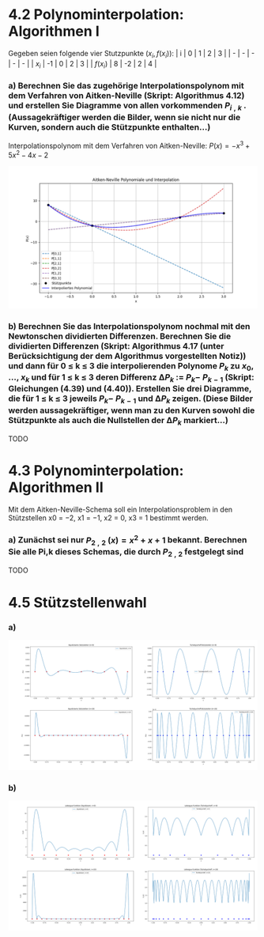 # 4.2 Polynominterpolation: Algorithmen I

Gegeben seien folgende vier Stutzpunkte $(x_i, f(x_i))$:
| i | 0 | 1 | 2 | 3 |
| - | - | - | - | - |
| $x_i$ | -1 | 0 | 2 | 3 |
| $f(x_i)$  | 8 | -2 | 2 | 4 |

### a) Berechnen Sie das zugehörige Interpolationspolynom mit dem Verfahren von Aitken-Neville (Skript: Algorithmus 4.12) und erstellen Sie Diagramme von allen vorkommenden $P_i$ $_,$ $_k$ . (Aussagekräftiger werden die Bilder, wenn sie nicht nur die Kurven, sondern auch die Stützpunkte enthalten...)

Interpolationspolynom mit dem Verfahren von Aitken-Neville:
$P(x) =-x^3 + 5x^2 - 4x - 2$

![Image](4_2_a.png)

### b) Berechnen Sie das Interpolationspolynom nochmal mit den Newtonschen dividierten Differenzen. Berechnen Sie die dividierten Differenzen (Skript: Algorithmus 4.17 (unter Berücksichtigung der dem Algorithmus vorgestellten Notiz)) und dann für 0 ≤ k ≤ 3 die interpolierenden Polynome $P_k$ zu $x_0$, ..., $x_k$ und für 1 ≤ k ≤ 3 deren Differenz ∆$P_k$ := $P_k −$ $P_k$ $_−$ $_1$ (Skript: Gleichungen (4.39) und (4.40)). Erstellen Sie drei Diagramme, die für 1 ≤ k ≤ 3 jeweils $P_k −$ $P_k$ $_−$ $_1$ und ∆$P_k$ zeigen. (Diese Bilder werden aussagekräftiger, wenn man zu den Kurven sowohl die Stützpunkte als auch die Nullstellen der ∆$P_k$ markiert...)

TODO


# 4.3 Polynominterpolation: Algorithmen II

Mit dem Aitken-Neville-Schema soll ein Interpolationsproblem in den Stützstellen x0 = −2, x1 =
−1, x2 = 0, x3 = 1 bestimmt werden.

### a) Zunächst sei nur $P_2$ $_,$ $_2$ $(x) = x^2 + x + 1$ bekannt. Berechnen Sie alle Pi,k dieses Schemas, die durch $P_2$ $_,$ $_2$ festgelegt sind

TODO

# 4.5 Stützstellenwahl

### a)

![Image](4_5_a.png)

### b)

![Image](4_5_b.png)